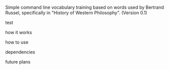 Simple command line vocabulary training based on words used by Bertrand Russel,
specifically in "History of Western Philosophy". (Version 0.1)

test

how it works

how to use

dependencies

future plans